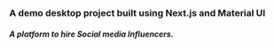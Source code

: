 ### A demo desktop project built using Next.js and Material UI

##### A platform to hire Social media Influencers.
